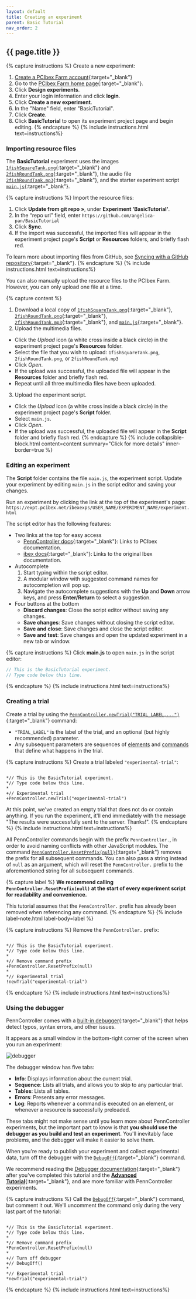 ```yaml
---
layout: default
title: Creating an experiment
parent: Basic Tutorial
nav_order: 2
---
```


## {{ page.title }}

{% capture instructions %}
Create a new experiment: 

1. [Create a PCIbex Farm account]({{site.baseurl}}#the-pcibex-farm){:target="_blank"}
2. Go to the [PCIbex Farm home page](https://expt.pcibex.net/){:target="_blank"}.
3. Click **Design experiments**.
4. Enter your login information and click **login**.
5. Click **Create a new experiment**.
6. In the "Name" field, enter "BasicTutorial".
7. Click **Create**.
8. Click **BasicTutorial** to open its experiment project page and begin editing.
{% endcapture %}
{% include instructions.html text=instructions%}

### Importing resource files

The **BasicTutorial** experiment uses the images [`1fishSquareTank.png`]({{site.baseurl}}/assets/tutorials/1fishSquareTank.png){:target="_blank"} and [`2fishRoundTank.png`]({{site.baseurl}}/assets/tutorials/2fishRoundTank.png){:target="_blank"}, the audio file [`2fishRoundTank.mp3`]({{site.baseurl}}/assets/tutorials/2fishRoundTank.mp3){:target="_blank"}, and the starter experiment script [`main.js`]({{site.baseurl}}/assets/tutorials/main.js){:target="_blank"}.

{% capture instructions %}
Import the resource files:

1. Click **Update from git repo »**, under **Experiment 'BasicTutorial'**.
2. In the “repo url” field, enter `https://github.com/angelica-pan/BasicTutorial`
3. Click **Sync**.
4. If the import was successful, the imported files will appear in the experiment project page's **Script** or **Resources** folders, and briefly flash red.

To learn more about importing files from GitHub, see [Syncing with a GitHub repository]({{site.baseurl}}/docs/how-to-guides/github/){:target="_blank"}.
{% endcapture %}
{% include instructions.html text=instructions%}

You can also manually upload the resource files to the PCIbex Farm. However, you can only upload one file at a time.

{% capture content %}
1. Download a local copy of [`1fishSquareTank.png`]({{site.baseurl}}/assets/tutorials/1fishSquareTank.png){:target="_blank"}, [`2fishRoundTank.png`]({{site.baseurl}}/assets/tutorials/2fishRoundTank.png){:target="_blank"}, [`2fishRoundTank.mp3`]({{site.baseurl}}/assets/tutorials/2fishRoundTank.mp3){:target="_blank"}, and [`main.js`]({{site.baseurl}}/assets/tutorials/main.js){:target="_blank"}.
2. Upload the multimedia files.
  + Click the *Upload* icon (a white cross inside a black circle) in the experiment project page's **Resources** folder.
  + Select the file that you wish to upload: `1fishSquareTank.png`, `2fishRoundTank.png`, or `2fishRoundTank.mp3` 
  + Click *Open*.
  + If the upload was successful, the uploaded file will appear in the **Resources** folder and briefly flash red.
  + Repeat until all three multimedia files have been uploaded.
3. Upload the experiment script.
  + Click the *Upload* icon (a white cross inside a black circle) in the experiment project page's **Script** folder.
  + Select `main.js`.
  + Click *Open*.
  + If the upload was successful, the uploaded file will appear in the **Script** folder and briefly flash red.
{% endcapture %}
{% include collapsible-block.html content=content summary="Click for more details" inner-border=true %}

### Editing an experiment

The **Script** folder contains the file `main.js`, the experiment script. Update your experiment by editing `main.js` in the script editor and saving your changes.

Run an experiment by clicking the link at the top of the experiment's page:
`https://expt.pcibex.net/ibexexps/USER_NAME/EXPERIMENT_NAME/experiment.html`

The script editor has the following features:

+ Two links at the top for easy access
  + [PennController docs](https://www.pcibex.net/documentation/){:target="_blank"}: Links to PCIbex documentation.
  + [ibex docs](https://github.com/addrummond/ibex/blob/master/docs/manual.md){:target="_blank"}: Links to the original Ibex documentation.
+ Autocomplete 
  1. Start typing within the script editor. 
  2. A modular window with suggested command names for autocompletion will pop up.
  3. Navigate the autocomplete suggestions with the **Up** and **Down** arrow keys, and press **Enter/Return** to select a suggestion.
+ Four buttons at the bottom
  + **Discard changes**: Close the script editor without saving any changes.
  + **Save changes**: Save changes without closing the script editor.
  + **Save and close**: Save changes and close the script editor.
  + **Save and test**: Save changes and open the updated experiment in a new tab or window.

{% capture instructions %}
Click **main.js** to open `main.js` in the script editor:

```javascript
// This is the BasicTutorial experiment.
// Type code below this line.
```
{% endcapture %}
{% include instructions.html text=instructions%}

### Creating a trial

Create a trial by using the [`PennController.newTrial("TRIAL_LABEL,...")`]({{site.baseurl}}/docs/global-commands/newtrial){:target="_blank"} command:

+ `"TRIAL_LABEL"` is the label of the trial, and an optional (but highly recommended) parameter.
+ Any subsequent parameters are sequences of [elements](#adding-elements) and [commands](#adding-commands) that define what happens in the trial.

{% capture instructions %}
Create a trial labeled `"experimental-trial"`:

<pre><code class="language-diff-javascript diff-highlight"> 
*// This is the BasicTutorial experiment.
*// Type code below this line.
*
+// Experimental trial
+PennController.newTrial("experimental-trial")
</code></pre>

At this point, we've created an empty trial that does not do or contain anything. If you run the experiment, it'll end immediately with the message "The results were successfully sent to the server. Thanks!". 
{% endcapture %}
{% include instructions.html text=instructions%}

All PennController commands begin with the prefix `PennController.`, in order to avoid naming conflicts with other JavaScript modules. The command [`PennController.ResetPrefix(null)`]({{site.baseurl}}/docs/global-commands/resetprefix){:target="_blank"} removes the prefix for all subsequent commands. You can also pass a string instead of `null` as an argument, which will reset the `PennController.` prefix to the aforementioned string for all subsequent commands.

{% capture label %}
**We recommend calling `PennController.ResetPrefix(null)` at the start of every experiment script for readability and convenience.**

This tutorial assumes that the `PennController.` prefix has already been removed when referencing any command.
{% endcapture %}
{% include label-note.html label-body=label %}

{% capture instructions %}
Remove the `PennController.` prefix:

<pre><code class="language-diff-javascript diff-highlight"> 
*// This is the BasicTutorial experiment.
*// Type code below this line.
*
+// Remove command prefix
+PennController.ResetPrefix(null)
*
*// Experimental trial
!newTrial("experimental-trial")
</code></pre>
{% endcapture %}
{% include instructions.html text=instructions%}

### Using the debugger

PennController comes with a [built-in debugger]({{site.baseurl}}/docs/core-concepts/debugger){:target="_blank"} that helps detect typos, syntax errors, and other issues.

It appears as a small window in the bottom-right corner of the screen when you run an experiment:

![debugger]({{site.baseurl}}/assets/images/debugger.png)

 The debugger window has five tabs:

+ **Info**: Displays information about the current trial.
+ **Sequence**: Lists all trials, and allows you to skip to any particular trial.
+ **Tables**: Lists all tables.
+ **Errors**: Presents any error messages.
+ **Log**: Reports whenever a command is executed on an element, or whenever a resource is successfully preloaded.

These tabs might not make sense until you learn more about PennController experiments, but the important part to know is that **you should use the debugger as you build and test an experiment**. You'll inevitably face problems, and the debugger will make it easier to solve them.

When you're ready to publish your experiment and collect experimental data, turn off the debugger with the [`DebugOff`]({{site.baseurl}}/docs/global-commands/debugoff){:target="_blank"} command.

We recommend reading the [Debugger documentation]({{site.baseurl}}/docs/core-concepts/debugger){:target="_blank"} after you've completed this tutorial and the [**Advanced Tutorial**]({{site.baseurl}}/docs/advanced-tutorial){:target="_blank"}, and are more familiar with PennController experiments.

{% capture instructions %}
Call the [`DebugOff`]({{site.baseurl}}/docs/global-commands/debugoff){:target="_blank"} command, but comment it out. We'll uncomment the command only during the very last part of the tutorial:

<pre><code class="language-diff-javascript diff-highlight"> 
*// This is the BasicTutorial experiment.
*// Type code below this line.
*
*// Remove command prefix
*PennController.ResetPrefix(null)
*
+// Turn off debugger
+// DebugOff()
*
*// Experimental trial
*newTrial("experimental-trial")
</code></pre>
{% endcapture %}
{% include instructions.html text=instructions%}
